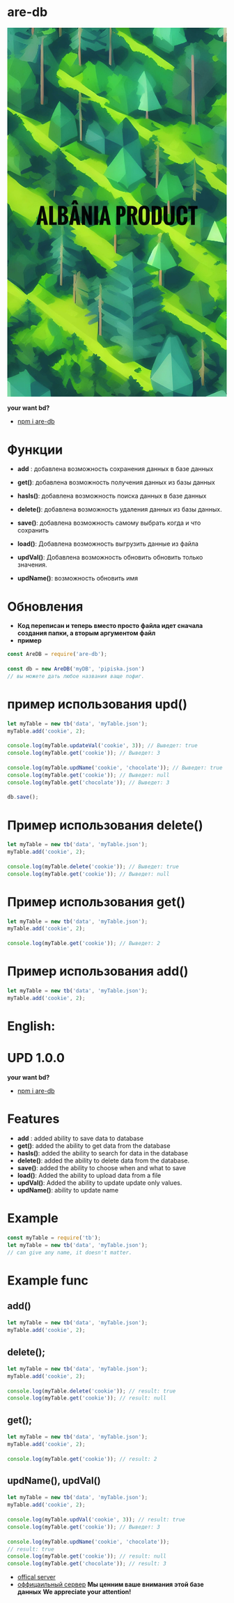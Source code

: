 #       are-db
![i.jpg](./i.jpg)

**your want bd?**
- [npm i are-db](https://www.npmjs.com/package/are-db) 
#       Функции 
- **add** : добавлена возможность сохранения данных в базе данных

- **get()**: добавлена возможность получения данных из базы данных

- **hasIs()**: добавлена возможность поиска данных в базе данных

- **delete()**: добавлена возможность удаления данных из базы данных.
- **save()**: добавлена возможность самому выбрать когда и что сохранить
- **load()**: Добавлена возможность выгрузить данные из файла
- **updVal()**: Добавлена возможность обновить обновить только значения.
- **updName()**: возможность обновить имя

#        Обновления
- **Код переписан и теперь вместо просто файла идет сначала создания папки, а вторым аргументом файл**
- **пример**
```js
const AreDB = require('are-db');

const db = new AreDB('myDB', 'pipiska.json')
// вы можете дать любое названия ваще пофиг.
```
# пример использования upd()

```js
let myTable = new tb('data', 'myTable.json');
myTable.add('cookie', 2);

console.log(myTable.updateVal('cookie', 3)); // Выведет: true
console.log(myTable.get('cookie')); // Выведет: 3

console.log(myTable.updName('cookie', 'chocolate')); // Выведет: true
console.log(myTable.get('cookie')); // Выведет: null
console.log(myTable.get('chocolate')); // Выведет: 3

db.save();
```
# Пример использования delete()
```js
let myTable = new tb('data', 'myTable.json');
myTable.add('cookie', 2);

console.log(myTable.delete('cookie')); // Выведет: true
console.log(myTable.get('cookie')); // Выведет: null
```

# Пример использования get()
```js
let myTable = new tb('data', 'myTable.json');
myTable.add('cookie', 2);

console.log(myTable.get('cookie')); // Выведет: 2
```
# Пример использования add()
```js
let myTable = new tb('data', 'myTable.json');
myTable.add('cookie', 2);
```

# English:

# UPD 1.0.0

**your want bd?** 
- [npm i are-db](https://www.npmjs.com/package/are-db) 
# Features 
- **add** : added ability to save data to database
- **get()**: added the ability to get data from the database
- **hasIs()**: added the ability to search for data in the database
- **delete()**: added the ability to delete data from the database.
- **save()**: added the ability to choose when and what to save
- **load()**: Added the ability to upload data from a file
- **updVal()**: Added the ability to update update only values. 
- **updName()**: ability to update name

# Example
```js
const myTable = require('tb');
let myTable = new tb('data', 'myTable.json');
// can give any name, it doesn't matter.
```
# Example func

## add()
```js
let myTable = new tb('data', 'myTable.json');
myTable.add('cookie', 2);
```
## delete();
```js
let myTable = new tb('data', 'myTable.json');
myTable.add('cookie', 2);

console.log(myTable.delete('cookie')); // result: true
console.log(myTable.get('cookie')); // result: null
```
## get();
```js
let myTable = new tb('data', 'myTable.json');
myTable.add('cookie', 2);

console.log(myTable.get('cookie')); // result: 2
```
## updName(), updVal()
```js
let myTable = new tb('data', 'myTable.json');
myTable.add('cookie', 2);

console.log(myTable.updVal('cookie', 3)); // result: true
console.log(myTable.get('cookie')); // Выведет: 3

console.log(myTable.updName('cookie', 'chocolate')); 
// result: true
console.log(myTable.get('cookie')); // result: null
console.log(myTable.get('chocolate')); // result: 3
```
- [offical server](https://discord.gg/qhGqG8rR4w)
- [оффицаильный сервер](https://discord.gg/qhGqG8rR4w)
**Мы ценним ваше внимания этой базе данных**
**We appreciate your attention!**